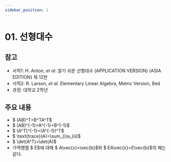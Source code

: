 ```yaml
---
sidebar_position: 1
---
```

# 01. 선형대수
## 참고
* 서적1: H. Anton, *et al*. 알기 쉬운 선형대수 (APPLICATION VERSION) (ASIA EDITION) 제 12판
* 서적2: R. Larson, *et al*. Elementary Linear Algebra, Metric Version, 8ed
* 과정: 대학교 2학년

## 주요 내용
* $ (AB)^T=B^TA^T$
* $ (AB)^{-1}=A^{-1}+B^{-1}$
* $ (A^T)^{-1}=(A^{-1})^T$
* $ \text{trace}(A)=\sum_{i}a_{ii}$
* $ \det(A^T)=\det(A)$
* 가역행렬 $ E$에 대해 $ A\vec{x}=\vec{b}$와 $ EA\vec{x}=E\vec{b}$의 해는 같다.